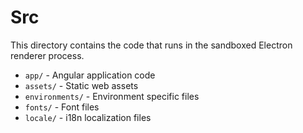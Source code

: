 Src
=====

This directory contains the code that runs in the sandboxed Electron renderer process.

* `app/` - Angular application code
* `assets/` - Static web assets
* `environments/` - Environment specific files
* `fonts/` - Font files
* `locale/` - i18n localization files
